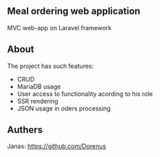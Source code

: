 ## Meal ordering web application 

MVC web-app on Laravel framework

## About

The project has such features: 

- CRUD 
- MariaDB usage
- User access to functionality acording to his role
- SSR rendering
- JSON usage in oders processing


## Authers

Janas: https://github.com/Dorenus
